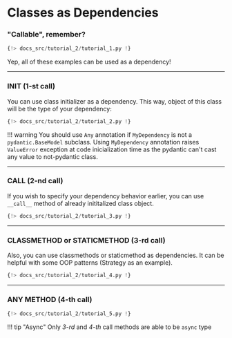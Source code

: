 # Classes as Dependencies

### "Callable", remember?

```python linenums="1"
{!> docs_src/tutorial_2/tutorial_1.py !}
```

Yep, all of these examples can be used as a dependency!

---

### INIT (1-st call)

You can use class initializer as a dependency. This way, object of this class
will be the type of your dependency:

```python linenums="1" hl_lines="5-6 9"
{!> docs_src/tutorial_2/tutorial_2.py !}
```

!!! warning
    You should use `Any` annotation if `MyDependency` is not a `pydantic.BaseModel` subclass.
    Using `MyDependency` annotation raises `ValueError` exception at code inicialization time as the pydantic
    can't cast any value to not-pydantic class.

---

### CALL (2-nd call)

If you wish to specify your dependency behavior earlier, you can use `__call__` method of
already inititalized class object.

```python linenums="1" hl_lines="7-8 11"
{!> docs_src/tutorial_2/tutorial_3.py !}
```

---

### CLASSMETHOD or STATICMETHOD (3-rd call)

Also, you can use classmethods or staticmethod as dependencies.
It can be helpful with some OOP patterns (Strategy as an example).

```python linenums="1" hl_lines="4-6 9"
{!> docs_src/tutorial_2/tutorial_4.py !}
```

---

### ANY METHOD (4-th call)

```python linenums="1" hl_lines="7-8 11"
{!> docs_src/tutorial_2/tutorial_5.py !}
```


!!! tip "Async"
    Only *3-rd* and *4-th* call methods are able to be `async` type
